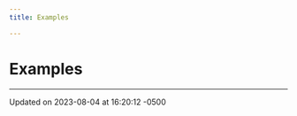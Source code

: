 ```yaml
---
title: Examples

---
```


# Examples







-------------------------------

Updated on 2023-08-04 at 16:20:12 -0500
